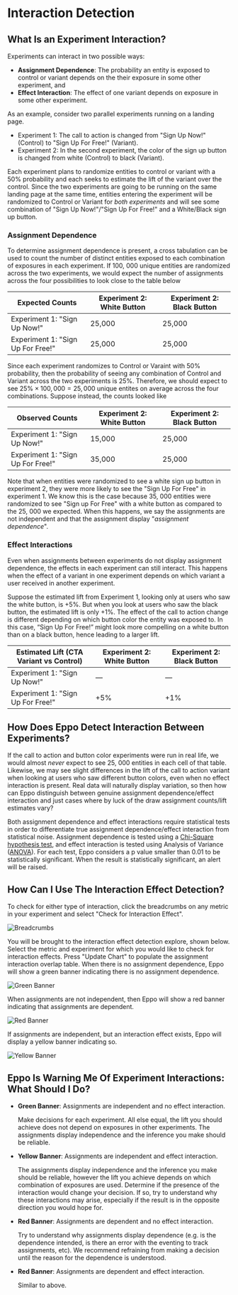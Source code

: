 # Interaction Detection

## What Is an Experiment Interaction?

Experiments can interact in two possible ways:
* **Assignment Dependence**: The probability an entity is exposed to control or variant depends on the their exposure in some other experiment, and
* **Effect Interaction**: The effect of one variant depends on exposure in some other experiment.

As an example, consider two parallel experiments running on a landing page. 

* Experiment 1: The call to action is changed from "Sign Up Now!" (Control) to "Sign Up For Free!" (Variant). 
* Experiment 2: In the second experiment, the color of the sign up button is changed from white (Control) to black (Variant). 

Each experiment plans to randomize entities to control or variant with a 50% probability and each seeks to estimate the lift of the variant over the control. Since the two experiments are going to be running on the same landing page at the same time, entities entering the experiment will be randomized to Control or Variant for _both experiments_ and will see some combination of "Sign Up Now!"/"Sign Up For Free!" and a White/Black sign up button.


### Assignment Dependence

To determine assignment dependence is present, a cross tabulation can be used to count the number of distinct entities exposed to each combination of exposures in each experiment.  If 100, 000 unique entities are randomized across the two experiments, we would expect the number of assignments across the four possibilities to look close to the table below

| Expected Counts         | Experiment 2: White Button | Experiment 2: Black Button |
|------------------------------|-----------------------|-----------------------|
| Experiment 1: "Sign Up Now!"             |           25,000            |                 25,000      |
| Experiment 1: "Sign Up For Free!"        |                  25,000     |           25,000            |

Since each experiment randomizes to Control or Varaint with 50% probability, then the probability of seeing any combination of Control and Variant across the two experiments is 25%.  Therefore, we should expect to see $25\% \times 100, 000 = 25, 000$ unique entites on average across the four combinations. Suppose instead, the counts looked like

| Observed Counts         | Experiment 2: White Button | Experiment 2: Black Button |
|------------------------------|-----------------------|-----------------------|
| Experiment 1: "Sign Up Now!"             |           15,000            |                 25,000      |
| Experiment 1: "Sign Up For Free!"        |                  35,000     |           25,000            |

Note that when entities were randomized to see a white sign up button in experiment 2, they were more likely to see the "Sign Up For Free" in experiment 1. We know this is the case because 35, 000 entities were randomized to see "Sign up For Free" with a white button as compared to the 25, 000 we expected.  When this happens, we say the assignments are not independent and that the assignment display "_assignment dependence_".



### Effect Interactions

Even when assignments between experiments do not display assignment dependence, the effects in each experiment can still interact. This happens when the effect of a variant in one experiment depends on which variant a user received in another experiment. 

Suppose the estimated lift from Experiment 1, looking only at users who saw the white button, is +5%. But when you look at users who saw the black button, the estimated lift is only +1%.  The effect of the call to action change is different depending on which button color the entity was exposed to. In this case, “Sign Up For Free!” might look more compelling on a white button than on a black button, hence leading to a larger lift.

| Estimated Lift (CTA Variant vs Control) | Experiment 2: White Button | Experiment 2: Black Button |
|----------------------------------------|-----------------------------|-----------------------------|
| Experiment 1: "Sign Up Now!"           | —                    |    —                 |
| Experiment 1: "Sign Up For Free!"      | +5%                         | +1%                         |


## How Does Eppo Detect Interaction Between Experiments?

If the call to action and button color experiments were run in real life, we would almost _never_ expect to see 25, 000 entities in each cell of that table.  Likewise, we may see slight differences in the lift of the call to action variant when looking at users who saw different button colors, even when no effect interaction is present.  Real data will naturally display variation, so then  how  can Eppo distinguish between genuine assignment dependence/effect interaction and just cases where by luck of the draw assignment counts/lift estimates vary?

Both assignment dependence and effect interactions require statistical tests in order to differentiate true assignment dependence/effect interaction from statistical noise.  Assignment dependence is tested using a [Chi-Square hypothesis test](https://en.wikipedia.org/wiki/Chi-squared_test#Example_chi-squared_test_for_categorical_data), and effect interaction is tested using Analysis of Variance ([ANOVA](https://en.wikipedia.org/wiki/Analysis_of_variance)).  For each test, Eppo considers a p value smaller than 0.01 to be statistically significant.  When the result is statistically significant, an alert will be raised.



## How Can I Use The Interaction Effect Detection?

To check for either type of interaction, click the breadcrumbs on any metric in your experiment and select "Check for Interaction Effect".

![Breadcrumbs](/img/interaction-detection/bread-crumbs.png)

You will be brought to the interaction effect detection explore, shown below.  Select the metric and experiment for which you would like to check for interaction effects.  Press "Update Chart" to populate the assignment interaction overlap table.  When there is no assignment dependence, Eppo will show a green banner indicating there is no assignment dependence.

![Green Banner](/img/interaction-detection/green-banner.png)

When assignments are not independent, then Eppo will show a red banner indicating that assignments are dependent.

![Red Banner](/img/interaction-detection/dependent-assignments.png)


If assignments are independent, but an interaction effect exists, Eppo will display a yellow banner indicating so.

![Yellow Banner](/img/interaction-detection/yellow-banner.png)


## Eppo Is Warning Me Of Experiment Interactions: What Should I Do?

* **Green Banner**: Assignments are independent and no effect interaction.

    Make decisions for each experiment.  All else equal, the lift you should achieve does not depend on exposures in other experiments.  The assignments display independence and the inference you make should be reliable.

* **Yellow Banner**: Assignments are independent and effect interaction.

    The assignments display independence and the inference you make should be reliable, however the lift you achieve depends on which combination of exposures are used.  Determine if the presence of the interaction would change your decision. If so, try to understand why these interactions may arise, especially if the result is in the opposite direction you would hope for.

* **Red Banner**: Assignments are dependent and no effect interaction.

    Try to understand why assignments display dependence (e.g. is the dependence intended, is there an error with the eventing to track assignments, etc).  We recommend refraining from making a decision until the reason for the dependence is understood.  

* **Red Banner**: Assignments are dependent and effect interaction.

    Similar to above.